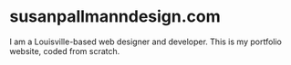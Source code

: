 # susanpallmanndesign.com
I am a Louisville-based web designer and developer. This is my portfolio website, coded from scratch.
